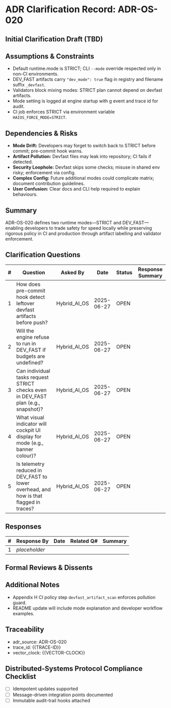 # ADR Clarification Record: ADR-OS-020

## Initial Clarification Draft (TBD)


## Assumptions & Constraints
- Default runtime.mode is STRICT; CLI `--mode` override respected only in non-CI environments.
- DEV_FAST artifacts carry `"dev_mode": true` flag in registry and filename suffix `_devfast`.
- Validators block mixing modes: STRICT plan cannot depend on devfast artifacts.
- Mode setting is logged at engine startup with g event and trace id for audit.
- CI job enforces STRICT via environment variable `HAIOS_FORCE_MODE=STRICT`.

## Dependencies & Risks
- **Mode Drift:** Developers may forget to switch back to STRICT before commit; pre-commit hook warns.
- **Artifact Pollution:** Devfast files may leak into repository; CI fails if detected.
- **Security Loophole:** Devfast skips some checks; misuse in shared env risky; enforcement via config.
- **Complex Config:** Future additional modes could complicate matrix; document contribution guidelines.
- **User Confusion:** Clear docs and CLI help required to explain behaviours.

## Summary
ADR-OS-020 defines two runtime modes—STRICT and DEV_FAST—enabling developers to trade safety for speed locally while preserving rigorous policy in CI and production through artifact labelling and validator enforcement.

## Clarification Questions
| # | Question | Asked By | Date | Status | Response Summary |
|---|----------|----------|------|--------|------------------|
| 1 | How does pre-commit hook detect leftover devfast artifacts before push? | Hybrid_AI_OS | 2025-06-27 | OPEN | |
| 2 | Will the engine refuse to run in DEV_FAST if budgets are undefined? | Hybrid_AI_OS | 2025-06-27 | OPEN | |
| 3 | Can individual tasks request STRICT checks even in DEV_FAST plan (e.g., snapshot)? | Hybrid_AI_OS | 2025-06-27 | OPEN | |
| 4 | What visual indicator will cockpit UI display for mode (e.g., banner colour)? | Hybrid_AI_OS | 2025-06-27 | OPEN | |
| 5 | Is telemetry reduced in DEV_FAST to lower overhead, and how is that flagged in traces? | Hybrid_AI_OS | 2025-06-27 | OPEN | |

## Responses
| # | Response By | Date | Related Q# | Summary |
|---|-------------|------|------------|---------|
| 1 | _placeholder_ | | | |

## Formal Reviews & Dissents
<!-- Capture formal approvals, objections, and alternative viewpoints here. -->


## Additional Notes
- Appendix H CI policy step `devfast_artifact_scan` enforces pollution guard.
- README update will include mode explanation and developer workflow examples.

## Traceability
- adr_source: ADR-OS-020
- trace_id: {{TRACE-ID}}
- vector_clock: {{VECTOR-CLOCK}}

## Distributed-Systems Protocol Compliance Checklist
- [ ] Idempotent updates supported
- [ ] Message-driven integration points documented
- [ ] Immutable audit-trail hooks attached 